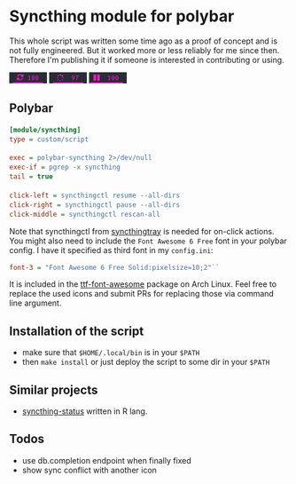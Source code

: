 # Syncthing module for polybar

This whole script was written some time ago as a proof of concept and is not fully engineered.
But it worked more or less reliably for me since then.
Therefore I'm publishing it if someone is interested in contributing or using.

![idle](img/cropped/idle.png)
![sync](img/cropped/sync.png)
![pause](img/cropped/pause.png)

## Polybar

``` ini
[module/syncthing]
type = custom/script

exec = polybar-syncthing 2>/dev/null
exec-if = pgrep -x syncthing
tail = true

click-left = syncthingctl resume --all-dirs
click-right = syncthingctl pause --all-dirs
click-middle = syncthingctl rescan-all
```

Note that syncthingctl from [syncthingtray](https://github.com/Martchus/syncthingtray) is needed for on-click actions.
You might also need to include the `Font Awesome 6 Free` font in your polybar config. I have it specified as third font in my `config.ini`:
``` ini
font-3 = "Font Awesome 6 Free Solid:pixelsize=10;2"``
```
It is included in the [ttf-font-awesome](https://archlinux.org/packages/community/any/ttf-font-awesome/) package on Arch Linux.
Feel free to replace the used icons and submit PRs for replacing those via command line argument.

## Installation of the script

- make sure that `$HOME/.local/bin` is in your `$PATH`
- then `make install` or just deploy the script to some dir in your `$PATH`

## Similar projects

- [syncthing-status](https://github.com/carldelfin/syncthing-status) written in R lang.

## Todos

- use db.completion endpoint when finally fixed
- show sync conflict with another icon
